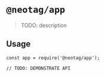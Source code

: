 # `@neotag/app`

> TODO: description

## Usage

```
const app = require('@neotag/app');

// TODO: DEMONSTRATE API
```
